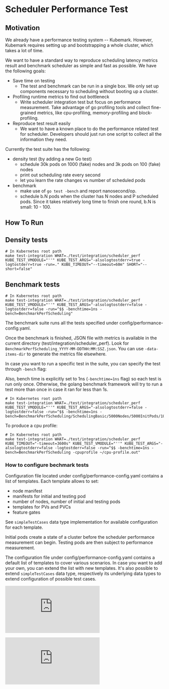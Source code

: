 Scheduler Performance Test
======

Motivation
------
We already have a performance testing system -- Kubemark. However, Kubemark requires setting up and bootstrapping a whole cluster, which takes a lot of time.

We want to have a standard way to reproduce scheduling latency metrics result and benchmark scheduler as simple and fast as possible. We have the following goals:

- Save time on testing
  - The test and benchmark can be run in a single box.
    We only set up components necessary to scheduling without booting up a cluster.
- Profiling runtime metrics to find out bottleneck
  - Write scheduler integration test but focus on performance measurement.
    Take advantage of go profiling tools and collect fine-grained metrics,
    like cpu-profiling, memory-profiling and block-profiling.
- Reproduce test result easily
  - We want to have a known place to do the performance related test for scheduler.
    Developers should just run one script to collect all the information they need.

Currently the test suite has the following:

- density test (by adding a new Go test)
  - schedule 30k pods on 1000 (fake) nodes and 3k pods on 100 (fake) nodes
  - print out scheduling rate every second
  - let you learn the rate changes vs number of scheduled pods
- benchmark
  - make use of `go test -bench` and report nanosecond/op.
  - schedule b.N pods when the cluster has N nodes and P scheduled pods. Since it takes relatively long time to finish one round, b.N is small: 10 - 100.


How To Run
------

## Density tests

```shell
# In Kubernetes root path
make test-integration WHAT=./test/integration/scheduler_perf KUBE_TEST_VMODULE="''" KUBE_TEST_ARGS="-alsologtostderr=true -logtostderr=true -run=." KUBE_TIMEOUT="--timeout=60m" SHORT="--short=false"
```

## Benchmark tests

```shell
# In Kubernetes root path
make test-integration WHAT=./test/integration/scheduler_perf KUBE_TEST_VMODULE="''" KUBE_TEST_ARGS="-alsologtostderr=false -logtostderr=false -run=^$$ -benchtime=1ns -bench=BenchmarkPerfScheduling"
```

The benchmark suite runs all the tests specified under config/performance-config.yaml.

Once the benchmark is finished, JSON file with metrics is available in the current directory (test/integration/scheduler_perf). Look for `BenchmarkPerfScheduling_YYYY-MM-DDTHH:MM:SSZ.json`.
You can use `-data-items-dir` to generate the metrics file elsewhere.

In case you want to run a specific test in the suite, you can specify the test through `-bench` flag:

Also, bench time is explicitly set to 1ns (`-benchtime=1ns` flag) so each test is run only once.
Otherwise, the golang benchmark framework will try to run a test more than once in case it ran for less than 1s.

```shell
# In Kubernetes root path
make test-integration WHAT=./test/integration/scheduler_perf KUBE_TEST_VMODULE="''" KUBE_TEST_ARGS="-alsologtostderr=false -logtostderr=false -run=^$$ -benchtime=1ns -bench=BenchmarkPerfScheduling/SchedulingBasic/5000Nodes/5000InitPods/1000PodsToSchedule"
```

To produce a cpu profile:

```shell
# In Kubernetes root path
make test-integration WHAT=./test/integration/scheduler_perf KUBE_TIMEOUT="-timeout=3600s" KUBE_TEST_VMODULE="''" KUBE_TEST_ARGS="-alsologtostderr=false -logtostderr=false -run=^$$ -benchtime=1ns -bench=BenchmarkPerfScheduling -cpuprofile ~/cpu-profile.out"
```

### How to configure bechmark tests

Configuration file located under config/performance-config.yaml contains a list of templates.
Each template allows to set:
- node manifest
- manifests for initial and testing pod
- number of nodes, number of initial and testing pods
- templates for PVs and PVCs
- feature gates

See `simpleTestCases` data type implementation for available configuration for each template.

Initial pods create a state of a cluster before the scheduler performance measurement can begin.
Testing pods are then subject to performance measurement.

The configuration file under config/performance-config.yaml contains a default list of templates to cover
various scenarios. In case you want to add your own, you can extend the list with new templates.
It's also possible to extend `simpleTestCases` data type, respectively its underlying data types
to extend configuration of possible test cases.

<!-- BEGIN MUNGE: GENERATED_ANALYTICS -->
[![Analytics](https://kubernetes-site.appspot.com/UA-36037335-10/GitHub/test/component/scheduler/perf/README.md?pixel)]()
<!-- END MUNGE: GENERATED_ANALYTICS -->


[![Analytics](https://kubernetes-site.appspot.com/UA-36037335-10/GitHub/test/integration/scheduler_perf/README.md?pixel)]()
